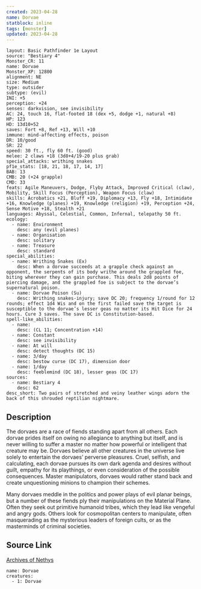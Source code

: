 ```yaml
---
created: 2023-04-28
name: Dorvae
statblock: inline
tags: [monster]
updated: 2023-04-28
---
```

```statblock
layout: Basic Pathfinder 1e Layout
source: "Bestiary 4"
Monster_CR: 11
name: Dorvae
Monster_XP: 12800
alignment: NE
size: Medium
type: outsider
subtype: (evil)
INI: +5
perception: +24
senses: darkvision, see invisibility
AC: 24, touch 16, flat-footed 18 (dex +5, dodge +1, natural +8)
HP: 123
HD: 13d10+52
saves: Fort +8, Ref +13, Will +10
immune: mind-affecting effects, poison
DR: 10/good
SR: 22
speed: 30 ft., fly 60 ft. (good)
melee: 2 claws +18 (3d8+4/19-20 plus grab)
special_attacks: writhing snakes
pf1e_stats: [18, 21, 18, 17, 14, 17]
BAB: 13
CMB: 20 (+24 grapple)
CMD: 33
feats: Agile Maneuvers, Dodge, Flyby Attack, Improved Critical (claw), Mobility, Skill Focus (Perception), Weapon Focus (claw)
skills: Acrobatics +21, Bluff +19, Diplomacy +13, Fly +18, Intimidate +16, Knowledge (planes) +19, Knowledge (religion) +19, Perception +24, Sense Motive +18, Stealth +21
languages: Abyssal, Celestial, Common, Infernal, telepathy 50 ft.
ecology:
  - name: Environment
    desc: any (evil planes)
  - name: Organisation
    desc: solitary
  - name: Treasure
    desc: standard
special_abilities:
  - name: Writhing Snakes (Ex)
    desc: When a dorvae succeeds at a grapple check against an opponent, the serpents of its body writhe around the grappled foe, biting wherever they can gain purchase. This deals 2d8 points of piercing damage, and the grappled foe is subject to the dorvae’s supernatural poison.
  - name: Dorvae Poison (Su)
    desc: Writhing snakes-injury; save DC 20; frequency 1/round for 12 rounds; effect 1d4 Wis and on the first failed save the target is susceptible to the dorvae’s lesser geas no matter its Hit Dice for 24 hours. Cure 3 saves. The save DC is Constitution-based.
spell-like_abilities:
  - name:
    desc: (CL 11; Concentration +14)
  - name: Constant
    desc: see invisibility
  - name: At will
    desc: detect thoughts (DC 15)
  - name: 3/day
    desc: bestow curse (DC 17), dimension door
  - name: 1/day
    desc: feeblemind (DC 18), lesser geas (DC 17)
sources:
  - name: Bestiary 4
    desc: 62
desc_short: Two pairs of stretched and veiny leather wings adorn the back of this shrouded reptilian nightmare.
```
## Description
The dorvaes are a race of fiends standing apart from all others. Each dorvae prides itself on owing no allegiance to anything but itself, and is never willing to suffer a master no matter how powerful or intelligent that creature may be. Dorvaes believe all other creatures in the universe live solely to entertain the dorvaes’ perverse pleasures. Cruel, selfish, and calculating, each dorvae pursues its own dark agenda and desires without guilt, empathy for its playthings, or even consideration of the possible consequences. Master manipulators, dorvaes would rather stand back and create unquestioning minions to champion their schemes.

Many dorvaes meddle in the politics and power plays of evil planar beings, but a number of these fiends ply their manipulations on the Material Plane. Often they seek out primitive humanoid tribes, which they lead like vengeful and angry gods. Others look for cosmopolitan centers to manipulate, often masquerading as the mysterious leaders of foreign cults, or as the masterminds of criminal societies.
## Source Link
[Archives of Nethys](https://aonprd.com/MonsterDisplay.aspx?ItemName=Dorvae)
```encounter-table
name: Dorvae
creatures:
  - 1: Dorvae
```
